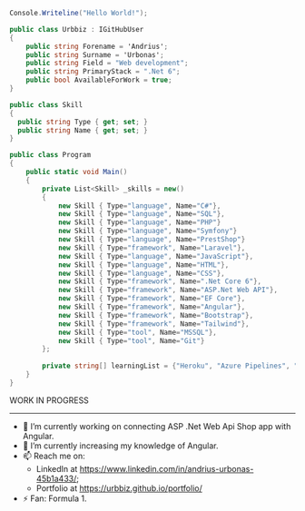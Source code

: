  
```cs
Console.Writeline("Hello World!");
```

```cs
public class Urbbiz : IGitHubUser
{
	public string Forename = 'Andrius';
	public string Surname = 'Urbonas';
	public string Field = "Web development";
	public string PrimaryStack = ".Net 6";
	public bool AvailableForWork = true;
}
```
```cs
public class Skill 
{
  public string Type { get; set; }
  public string Name { get; set; }
}
```
```cs
public class Program
{
	public static void Main()
	{
		private List<Skill> _skills = new()
		{
			new Skill { Type="language", Name="C#"},
			new Skill { Type="language", Name="SQL"},
			new Skill { Type="language", Name="PHP"}
			new Skill { Type="language", Name="Symfony"}
			new Skill { Type="language", Name="PrestShop"}
			new Skill { Type="framework", Name="Laravel"},
			new Skill { Type="language", Name="JavaScript"},
			new Skill { Type="language", Name="HTML"},
			new Skill { Type="language", Name="CSS"},
			new Skill { Type="framework", Name=".Net Core 6"},
			new Skill { Type="framework", Name="ASP.Net Web API"},
			new Skill { Type="framework", Name="EF Core"},
			new Skill { Type="framework", Name="Angular"},
			new Skill { Type="framework", Name="Bootstrap"},
			new Skill { Type="framework", Name="Tailwind"},
			new Skill { Type="tool", Name="MSSQL"},
			new Skill { Type="tool", Name="Git"}
		};
		
		private string[] learningList = {"Heroku", "Azure Pipelines", "GitHub Workflows"};
	}
}
```

WORK IN PROGRESS

***
- 🔭 I’m currently working on connecting ASP .Net Web Api Shop app with Angular.
- 🌱 I’m currently increasing my knowledge of Angular.
- 📫 Reach me on: 
	- LinkedIn at https://www.linkedin.com/in/andrius-urbonas-45b1a433/;
	- Portfolio at https://urbbiz.github.io/portfolio/ 
- ⚡ Fan: Formula 1.
